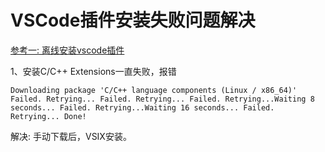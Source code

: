 # VSCode插件安装失败问题解决

[参考一: 离线安装vscode插件](https://www.wandouip.com/t5i327165/)

1、安装C/C++ Extensions一直失败，报错

```
Downloading package 'C/C++ language components (Linux / x86_64)'  Failed. Retrying... Failed. Retrying... Failed. Retrying...Waiting 8 seconds... Failed. Retrying...Waiting 16 seconds... Failed. Retrying... Done!
```

解决: 手动下载后，VSIX安装。